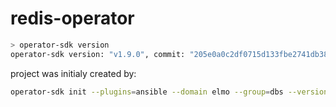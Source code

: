 # redis-operator

```bash
> operator-sdk version
operator-sdk version: "v1.9.0", commit: "205e0a0c2df0715d133fbe2741db382c9c75a341", kubernetes version: "1.20.2", go version: "go1.16.5", GOOS: "linux", GOARCH: "amd64"
```

project was initialy created by:
```bash
operator-sdk init --plugins=ansible --domain elmo --group=dbs --version=v1alpha1 --kind=Redis --generate-playbook --generate-role
```
